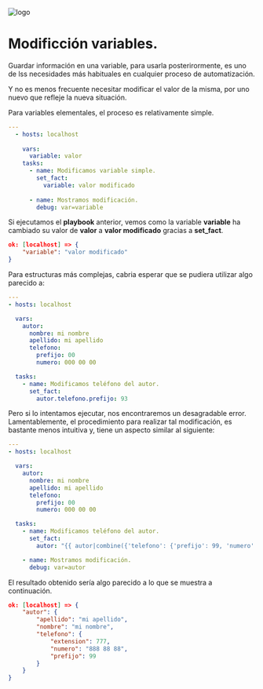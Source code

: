 ![logo](https://raw.github.com/1N0T/images/master/global/1N0T.png)
# Modificción variables.

Guardar información en una variable, para usarla posterirormente, es uno de lss necesidades más habituales en cualquier proceso de automatización.

Y no es menos frecuente necesitar modificar el valor de la misma, por uno nuevo que refleje la nueva situación.

Para variables elementales, el proceso es relativamente simple.

```yaml
---
  - hosts: localhost
  
    vars:
      variable: valor
    tasks:
      - name: Modificamos variable simple.
        set_fact:
          variable: valor modificado
  
      - name: Mostramos modificación.
        debug: var=variable

```
Si ejecutamos el **playbook** anterior, vemos como la variable **variable** ha cambiado su valor de **valor** a **valor modificado** gracias a **set_fact**.
```json
ok: [localhost] => {
    "variable": "valor modificado"
}
```
Para estructuras más complejas, cabria esperar que se pudiera utilizar algo parecido a:

```yaml
---
- hosts: localhost

  vars:
    autor:
      nombre: mi nombre
      apellido: mi apellido
      telefono: 
        prefijo: 00
        numero: 000 00 00

  tasks:
    - name: Modificamos teléfono del autor.
      set_fact:
        autor.telefono.prefijo: 93
```
Pero si lo intentamos ejecutar, nos encontraremos un desagradable error. Lamentablemente, el procedimiento para realizar tal modificación, es bastante menos intuitiva y, tiene un aspecto similar al siguiente:

``` yaml
---
- hosts: localhost

  vars:
    autor:
      nombre: mi nombre
      apellido: mi apellido
      telefono: 
        prefijo: 00
        numero: 000 00 00

  tasks:
    - name: Modificamos teléfono del autor.
      set_fact:
        autor: "{{ autor|combine({'telefono': {'prefijo': 99, 'numero': '888 88 88', 'extension': 777}}, recursive=True) }}"

    - name: Mostramos modificación.
      debug: var=autor
```

El resultado obtenido sería algo parecido a lo que se muestra a continuación.

```json
ok: [localhost] => {
    "autor": {
        "apellido": "mi apellido",
        "nombre": "mi nombre",
        "telefono": {
            "extension": 777,
            "numero": "888 88 88",
            "prefijo": 99
        }
    }
}
```
